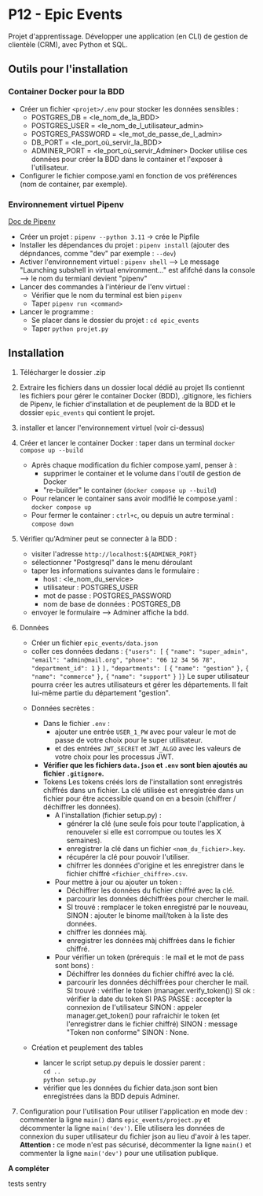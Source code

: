 
# P12 - Epic Events 

Projet d'apprentissage. 
Développer une application (en CLI) de gestion de clientèle (CRM), avec Python et SQL.  


## Outils pour l'installation 

### Container Docker pour la BDD 
* Créer un fichier `<projet>/.env` pour stocker les données sensibles : 
    - POSTGRES_DB = <le_nom_de_la_BDD> 
    - POSTGRES_USER = <le_nom_de_l_utilisateur_admin> 
    - POSTGRES_PASSWORD = <le_mot_de_passe_de_l_admin> 
    - DB_PORT = <le_port_où_servir_la_BDD> 
    - ADMINER_PORT = <le_port_où_servir_Adminer> 
    Docker utilise ces données pour créer la BDD dans le container et l'exposer à l'utilisateur. 
* Configurer le fichier compose.yaml en fonction de vos préférences (nom de container, par exemple). 


### Environnement virtuel Pipenv 
[Doc de Pipenv](https://post-it.pycolore.fr/post-it/python/pipenv) 

*  Créer un projet : `pipenv --python 3.11` -> crée le Pipfile 
*  Installer les dépendances du projet : `pipenv install` (ajouter des dépndances, comme "dev" par exemple : `--dev`) 
*  Activer l'environnement virtuel : `pipenv shell` 
    --> Le message "Launching subshell in virtual environment..." est afifché dans la console  
    --> le nom du termianl devient "pipenv" 
*  Lancer des commandes à l'intérieur de l'env virtuel :    
    - Vérifier que le nom du terminal est bien `pipenv`    
    - Taper `pipenv run <command>` 
*  Lancer le programme :    
    - Se placer dans le dossier du projet : `cd epic_events` 
    - Taper `python projet.py`    


## Installation 

1. Télécharger le dossier .zip 
2. Extraire les fichiers dans un dossier local dédié au projet 
    Ils contiennt les fichiers pour gérer le container Docker (BDD), .gitignore, les fichiers de Pipenv, le fichier d'installation et de peuplement de la BDD et le dossier `epic_events` qui contient le projet. 
3. installer et lancer l'environnement virtuel (voir ci-dessus) 
4. Créer et lancer le container Docker : 
    taper dans un terminal `docker compose up --build` 
    * Après chaque modification du fichier compose.yaml, penser à : 
        - supprimer le container et le volume dans l'outil de gestion de Docker 
        - "re-builder" le container (`docker compose up --build`) 
    * Pour relancer le container sans avoir modifié le compose.yaml :    
        `docker compose up` 
    * Pour fermer le container : `ctrl+c`, 
        ou depuis un autre terminal : `compose down` 
5. Vérifier qu'Adminer peut se connecter à la BDD : 
    - visiter l'adresse `http://localhost:${ADMINER_PORT}` 
    - sélectionner "Postgresql" dans le menu déroulant 
    + taper les informations suivantes dans le formulaire : 
        - host : <le_nom_du_service> 
        - utilisateur : POSTGRES_USER 
        - mot de passe : POSTGRES_PASSWORD 
        - nom de base de données : POSTGRES_DB 
    - envoyer le formulaire 
    --> Adminer affiche la bdd. 

6. Données 
    - Créer un fichier `epic_events/data.json`  
    - coller ces données dedans : 
        `{"users": [` 
            `{`
                `"name": "super_admin",` 
                `"email": "admin@mail.org",` 
                `"phone": "06 12 34 56 78",` 
                `"department_id": 1` 
            `}`
        `],`
        `"departments": [`
            `{`
                `"name": "gestion"`
            `},`
            `{`
                `"name": "commerce"`
            `},`
            `{`
                `"name": "support"`
            `}`
        `]}` 
        Le super utilisateur pourra créer les autres utilisateurs et gérer les départements. Il fait lui-même partie du département "gestion". 

    + Données secrètes : 
        + Dans le fichier `.env` :    
            - ajouter une entrée `USER_1_PW` avec pour valeur le mot de passe de votre choix pour le super utilisateur. 
            - et des entrées `JWT_SECRET` et `JWT_ALGO` avec les valeurs de votre choix pour les processus JWT. 

        - **Vérifier que les fichiers `data.json` et `.env` sont bien ajoutés au fichier `.gitignore`.** 

        + Tokens 
            Les tokens créés lors de l'installation sont enregistrés chiffrés dans un fichier. La clé utilisée est enregistrée dans un fichier pour être accessible quand on en a besoin (chiffrer / déchiffrer les données). 
            + A l'installation (fichier setup.py) : 
                - générer la clé (une seule fois pour toute l'application, à renouveler si elle est corrompue ou toutes les X semaines). 
                - enregistrer la clé dans un fichier `<nom_du_fichier>.key`. 
                - récupérer la clé pour pouvoir l'utiliser. 
                - chifrrer les données d'origine et les enregistrer dans le fichier chiffré `<fichier_chiffre>.csv`. 
            + Pour mettre à jour ou ajouter un token : 
                - Déchiffrer les données du fichier chiffré avec la clé. 
                - parcourir les données déchiffrées pour chercher le mail. 
                - SI trouvé : remplacer le token enregistré par le nouveau, 
                    SINON : ajouter le binome mail/token à la liste des données. 
                - chiffrer les données màj. 
                - enregistrer les données màj chiffrées dans le fichier chiffré. 
            + Pour vérifier un token (prérequis : le mail et le mot de pass sont bons) : 
                - Déchiffrer les données du fichier chiffré avec la clé. 
                - parcourir les données déchiffrées pour chercher le mail. 
                    SI trouvé : vérifier le token (manager.verify_token()) 
                        SI ok : vérifier la date du token 
                            SI PAS PASSE : accepter la connexion de 
                                l'utilisateur 
                            SINON : appeler manager.get_token() pour 
                                rafraichir le token (et l'enregistrer dans le fichier chiffré) 
                        SINON : message "Token non conforme" 
                    SINON : None. 


    + Création et peuplement des tables    
        - lancer le script setup.py depuis le dossier parent :     
            `cd ..`    
            `python setup.py` 
        - vérifier que les données du fichier data.json sont bien enregistrées dans la BDD depuis Adminer. 

7. Configuration pour l'utilisation 
    Pour utiliser l'application en mode dev : 
    commenter la ligne `main()` dans `epic_events/project.py` et décommenter la ligne `main('dev')`. 
    Elle utilisera les données de connexion du super utilisateur du fichier json au lieu d'avoir à les taper. 
    **Attention :** ce mode n'est pas sécurisé, décommenter la ligne `main()` et commenter la ligne `main('dev')` pour une utilisation publique.  


**A compléter** 

tests 
sentry 


